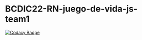 # BCDIC22-RN-juego-de-vida-js-team1
[![Codacy Badge](https://api.codacy.com/project/badge/Grade/be8bcaafd2d947089db59fe4590364c2)](https://app.codacy.com/gh/BrightCoders-Institute/BCDIC22-RN-juego-de-vida-js-team1?utm_source=github.com&utm_medium=referral&utm_content=BrightCoders-Institute/BCDIC22-RN-juego-de-vida-js-team1&utm_campaign=Badge_Grade_Settings)